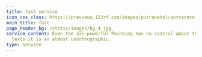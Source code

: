 ```yaml
---
title: fast service
icon_css_class: https://previews.123rf.com/images/putracetol/putracetol1808/putracetol180801911/106956487-fast-time-service-logo-icon-design.jpg
main_title: fast
page_header_bg: /static/images/bg_4.jpg
service_content: Even the all-powerful Pointing has no control about the blind
  texts it is an almost unorthographic.
type: service
---
```

